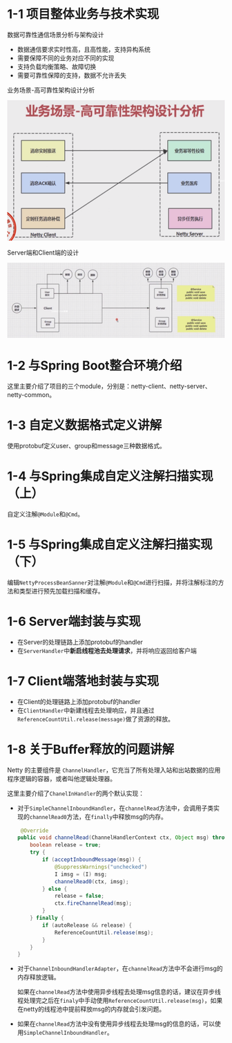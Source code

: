 # 1-1 项目整体业务与技术实现

数据可靠性通信场景分析与架构设计

* 数据通信要求实时性高，且高性能，支持异构系统
* 需要保障不同的业务对应不同的实现
* 支持负载均衡策略、故障切换
* 需要可靠性保障的支持，数据不允许丢失

业务场景-高可靠性架构设计分析

![](../../../笔记图片/20/6-2/业务场景设计分析.png)

Server端和Client端的设计

![](../../../笔记图片/20/6-2/Server端和Client端的设计.png)

# 1-2 与Spring Boot整合环境介绍

这里主要介绍了项目的三个module，分别是：netty-client、netty-server、netty-common。

# 1-3 自定义数据格式定义讲解

使用protobuf定义user、group和message三种数据格式。

# 1-4 与Spring集成自定义注解扫描实现（上）

自定义注解`@Module`和`@Cmd`。

# 1-5 与Spring集成自定义注解扫描实现（下）

编辑`NettyProcessBeanSanner`对注解`@Module`和`@Cmd`进行扫描，并将注解标注的方法和类型进行预先加载扫描和缓存。

# 1-6 Server端封装与实现

* 在Server的处理链路上添加protobuf的handler
* 在`ServerHandler`中**新启线程池去处理请求**，并将响应返回给客户端

# 1-7 Client端落地封装与实现

* 在Client的处理链路上添加protobuf的handler
* 在`ClientHandler`中新建线程去处理响应，并且通过`ReferenceCountUtil.release(message)`做了资源的释放。

# 1-8 关于Buffer释放的问题讲解

Netty 的主要组件是 `ChannelHandler`，它充当了所有处理入站和出站数据的应用程序逻辑的容器，或者叫他逻辑处理器。

这里主要介绍了`ChanelInHandler`的两个默认实现：

* 对于`SimpleChannelInboundHandler`，在`channelRead`方法中，会调用子类实现的`channelRead0`方法，在`finally`中释放msg的内存。

    ```Java
     @Override
    public void channelRead(ChannelHandlerContext ctx, Object msg) throws Exception {
        boolean release = true;
        try {
            if (acceptInboundMessage(msg)) {
                @SuppressWarnings("unchecked")
                I imsg = (I) msg;
                channelRead0(ctx, imsg);
            } else {
                release = false;
                ctx.fireChannelRead(msg);
            }
        } finally {
            if (autoRelease && release) {
                ReferenceCountUtil.release(msg);
            }
        }
    }
    ```

* 对于`ChannelInboundHandlerAdapter`，在`channelRead`方法中不会进行msg的内存释放逻辑。

    如果在`channelRead`方法中使用异步线程去处理msg信息的话，建议在异步线程处理完之后在`finaly`中手动使用`ReferenceCountUtil.release(msg)`，如果在netty的线程池中提前释放msg的内存就会引发问题。


* 如果在`channelRead`方法中没有使用异步线程去处理msg的信息的话，可以使用`SimpleChannelInboundHandler`。

